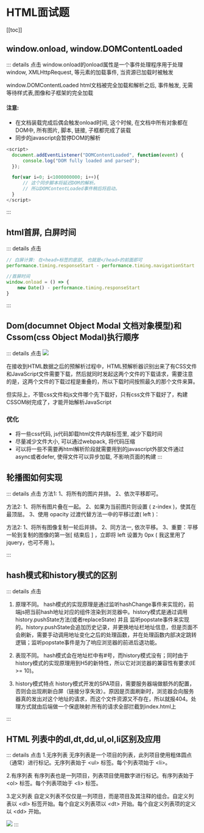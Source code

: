 # HTML面试题

[[toc]]

## window.onload, window.DOMContentLoaded

::: details 点击
window.onload的onload属性是一个事件处理程序用于处理window, XMLHttpRequest, <img />等元素的加载事件, 当资源已加载时被触发

window.DOMContentLoaded html文档被完全加载和解析之后, 事件触发, 无需等待样式表,图像和子框架的完全加载

#### 注意:

- 在文档装载完成后偶会触发onload时间, 这个时候, 在文档中所有对象都在DOM中, 所有图片, 脚本, 链接, 子框都完成了装载
- 同步的javascript会暂停DOM的解析

```js
<script>
  document.addEventListener("DOMContentLoaded", function(event) {
      console.log("DOM fully loaded and parsed");
  });

  for(var i=0; i<1000000000; i++){
      // 这个同步脚本将延迟DOM的解析。
      // 所以DOMContentLoaded事件稍后将启动。
  }
</script>
```
:::

## html首屏, 白屏时间

::: details 点击
```js
// 白屏计算: 在<head>标签的底部, 也就是</head>的前面即可
performance.timing.responseStart - performance.timing.navigationStart

//首屏时间
window.onload = () => {
    new Date() - performance.timing.responseStart
}
```
:::


## Dom(documnet Object Modal 文档对象模型)和Cssom(css Object Modal)执行顺序

::: details 点击
![](https://imgconvert.csdnimg.cn/aHR0cHM6Ly91c2VyLWdvbGQtY2RuLnhpdHUuaW8vMjAyMC8zLzMxLzE3MTMwZTA5N2RlYzFkYzU?x-oss-process=image/format,png)

在接收到HTML数据之后的预解析过程中，HTML预解析器识别出来了有CSS文件和JavaScript文件需要下载，然后就同时发起这两个文件的下载请求，需要注意的是，这两个文件的下载过程是重叠的，所以下载时间按照最久的那个文件来算。

但实际上，不管css文件和js文件哪个先下载好，只有css文件下载好了，构建CSSOM树完成了，才能开始解析JavaScript

### 优化

- 将一些css代码, js代码卸载html文件内联标签里, 减少下载时间
- 尽量减少文件大小, 可以通过webpack, 将代码压缩
- 可以将一些不需要再html解析阶段就需要用到的javascript外部文件通过async或者defer, 使得文件可以异步加载, 不影响页面的构建
:::

## 轮播图如何实现

::: details 点击
方法1:
1、将所有的图片并排。
2、依次平移即可。

方法2:
1、将所有图片叠在一起。
2、如果为当前图片则设置 ( z-index )，使其在最顶层。
3、使用 opacity 过渡代替方法一中的平移过渡( left )：

方法2:
1、将所有图像复制一轮后并排。
2、同方法一, 依次平移。
3、重要：平移一轮到复制的图像的第一张[ 结束后 ] ，立即将 left 设置为 0px ( 我这里用了 jquery，也可不用 )。

:::

## hash模式和history模式的区别

::: details 点击
1. 原理不同。
hash模式的实现原理是通过监听hashChange事件来实现的，前端js把当前hash地址对应的组件渲染到浏览器中。history模式是通过调用 history.pushState方法(或者replaceState) 并且 监听popstate事件来实现的。history.pushState会追加历史记录，并更换地址栏地址信息，但是页面不会刷新，需要手动调用地址变化之后的处理函数，并在处理函数内部决定跳转逻辑；监听popstate事件是为了响应浏览器的前进后退功能。

2. 表现不同。
hash模式会在地址栏中有#号，而history模式没有；同时由于history模式的实现原理用到H5的新特性，所以它对浏览器的兼容性有要求(IE >= 10)。

3. history模式特点
history模式开发的SPA项目，需要服务器端做额外的配置，否则会出现刷新白屏（链接分享失效）。原因是页面刷新时，浏览器会向服务器真的发出对这个地址的请求，而这个文件资源又不存在，所以就报404。处理方式就由后端做一个保底映射:所有的请求全部拦截到index.html上

:::




## HTML 列表中的dl,dt,dd,ul,ol,li区别及应用

::: details 点击
1.无序列表
无序列表是一个项目的列表，此列项目使用粗体圆点（通常）进行标记。无序列表始于 \<ul\> 标签。每个列表项始于 \<li\>。

2.有序列表
有序列表也是一列项目，列表项目使用数字进行标记。有序列表始于 \<ol\> 标签。每个列表项始于 \<li\> 标签。

3.定义列表
自定义列表不仅仅是一列项目，而是项目及其注释的组合。自定义列表以 \<dl\> 标签开始。每个自定义列表项以 \<dt\> 开始。每个自定义列表项的定义以 \<dd\> 开始。


![](@public/Casequestion/dl-dt-dd-ul-ol.png)
:::
